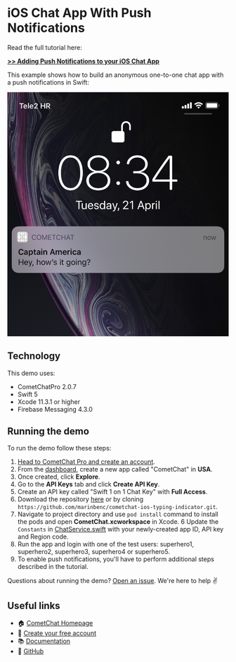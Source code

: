 # iOS Chat App With Push Notifications

Read the full tutorial here:

[**>> Adding Push Notifications to your iOS Chat App**](https://www.cometchat.com/tutorials/cometchat-tutorial-adding-push-notifications-to-your-ios-chat-app)

This example shows how to build an anonymous one-to-one chat app with a push notifications in Swift:

![](screenshots/push-notifications.PNG)

## Technology

This demo uses:

* CometChatPro 2.0.7
* Swift 5
* Xcode 11.3.1 or higher
* Firebase Messaging 4.3.0

## Running the demo

To run the demo follow these steps:

1. [Head to CometChat Pro and create an account](https://cometchat.com/pro?utm_source=github&utm_medium=example-code-readme).
2. From the [dashboard](https://app.cometchat.com/?utm_source=github&utm_medium=example-code-readme), create a new app called "CometChat" in **USA**.
3. Once created, click **Explore**.
4. Go to the **API Keys** tab and click **Create API Key**.
5. Create an API key called "Swift 1 on 1 Chat Key" with **Full Access**.
4. Download the repository [here](https://github.com/marinbenc/cometchat-ios-push-notifications/archive/master.zip) or by cloning `https://github.com/marinbenc/cometchat-ios-typing-indicator.git`.
5. Navigate to project directory and use `pod install` command to install the pods and open **CometChat.xcworkspace** in Xcode.
6 Update the `Constants` in [ChatService.swift](https://github.com/marinbenc/cometchat-ios-push-notifications/blob/master/CometChat/CometChat/Model/ChatService.swift) with your newly-created app ID, API key and Region code.
7. Run the app and login with one of the test users: superhero1, superhero2, superhero3, superhero4 or superhero5.
8. To enable push notifications, you'll have to perform additional steps described in the tutorial.

Questions about running the demo? [Open an issue](https://github.com/marinbenc/cometchat-ios-push-notifications/issues). We're here to help ✌️


## Useful links

- 🏠 [CometChat Homepage](https://cometchat.com/pro?utm_source=github&utm_medium=example-code-readme)
- 🚀 [Create your free account](https://app.cometchat.com?utm_source=github&utm_medium=example-code-readme)
- 📚 [Documentation](https://prodocs.cometchat.com/docs?utm_source=github&utm_medium=example-code-readme)
- 👾 [GitHub](https://github.com/CometChat-Pro)

